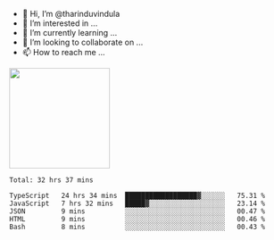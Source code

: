- 👋 Hi, I’m @tharinduvindula
- 👀 I’m interested in ...
- 🌱 I’m currently learning ...
- 💞️ I’m looking to collaborate on ...
- 📫 How to reach me ...

<!---
tharinduvindula/tharinduvindula is a ✨ special ✨ repository because its `README.md` (this file) appears on your GitHub profile.
You can click the Preview link to take a look at your changes.
--->

<img height="180em" src="https://github-readme-stats.vercel.app/api?username=tharinduvindula&show_icons=true&hide_border=false&&count_private=true&include_all_commits=true" />


<!--START_SECTION:waka-->
```text
Total: 32 hrs 37 mins

TypeScript   24 hrs 34 mins  ██████████████████▓░░░░░░   75.31 % 
JavaScript   7 hrs 32 mins   █████▓░░░░░░░░░░░░░░░░░░░   23.14 % 
JSON         9 mins          ░░░░░░░░░░░░░░░░░░░░░░░░░   00.47 % 
HTML         9 mins          ░░░░░░░░░░░░░░░░░░░░░░░░░   00.46 % 
Bash         8 mins          ░░░░░░░░░░░░░░░░░░░░░░░░░   00.43 % 
```
<!--END_SECTION:waka-->
